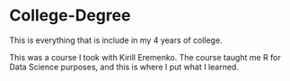 # College-Degree
This is everything that is include in my 4 years of college.

This was a course I took with Kirill Eremenko. The course taught me R for Data Science purposes, and this is where I put what I learned.
